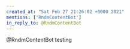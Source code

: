 ```yaml
---
created_at: "Sat Feb 27 21:26:02 +0000 2021"
mentions: ['RndmContentBot']
in_reply_to: @RndmContentBot
---
```


@RndmContentBot testing